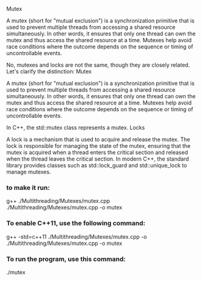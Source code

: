 Mutex

A mutex (short for "mutual exclusion") is a synchronization primitive that is used to prevent multiple threads from accessing a shared resource simultaneously. In other words, it ensures that only one thread can own the mutex and thus access the shared resource at a time. Mutexes help avoid race conditions where the outcome depends on the sequence or timing of uncontrollable events.

No, mutexes and locks are not the same, though they are closely related. Let's clarify the distinction:
Mutex

A mutex (short for "mutual exclusion") is a synchronization primitive that is used to prevent multiple threads from accessing a shared resource simultaneously. In other words, it ensures that only one thread can own the mutex and thus access the shared resource at a time. Mutexes help avoid race conditions where the outcome depends on the sequence or timing of uncontrollable events.

In C++, the std::mutex class represents a mutex.
Locks

A lock is a mechanism that is used to acquire and release the mutex. The lock is responsible for managing the state of the mutex, ensuring that the mutex is acquired when a thread enters the critical section and released when the thread leaves the critical section. In modern C++, the standard library provides classes such as std::lock_guard and std::unique_lock to manage mutexes.

### to make it run:
g++ ./Multithreading/Mutexes/mutex.cpp ./Multithreading/Mutexes/mutex.cpp -o mutex 
### To enable C++11, use the following command:
g++ -std=c++11 ./Multithreading/Mutexes/mutex.cpp -o ./Multithreading/Mutexes/mutex.cpp -o mutex
### To run the program, use this command:
./mutex